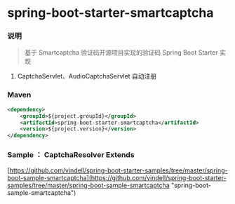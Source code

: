 # spring-boot-starter-smartcaptcha


### 说明

 > 基于 Smartcaptcha 验证码开源项目实现的验证码 Spring Boot Starter 实现

1. CaptchaServlet、AudioCaptchaServlet 自动注册

### Maven

``` xml
<dependency>
	<groupId>${project.groupId}</groupId>
	<artifactId>spring-boot-starter-smartcaptcha</artifactId>
	<version>${project.version}</version>
</dependency>
```

### Sample ：  CaptchaResolver Extends

[https://github.com/vindell/spring-boot-starter-samples/tree/master/spring-boot-sample-smartcaptcha](https://github.com/vindell/spring-boot-starter-samples/tree/master/spring-boot-sample-smartcaptcha "spring-boot-sample-smartcaptcha")
